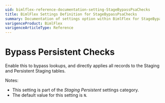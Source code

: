 ```yaml
---
uid: bimlflex-reference-documentation-setting-StageBypassPsaChecks
title: BimlFlex Settings Definition for StageBypassPsaChecks
summary: Documentation of settings option within BimlFlex for StageBypassPsaChecks
varigenceProduct: BimlFlex
varigenceArticleType: Reference
---
```


# Bypass Persistent Checks

Enable this to bypass lookups, and directly applies all records to the Staging and Persistent Staging tables.

Notes:

* This setting is part of the *Staging Persistent* settings category.
* The default value for this setting is `N`.
